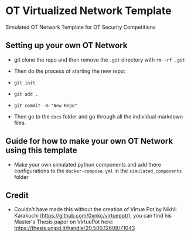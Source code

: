 # OT Virtualized Network Template
Simulated OT Network Template for OT Security Competitions


## Setting up your own OT Network
- git clone the repo and then remove the `.git` directory with `rm -rf .git`
- Then do the process of starting the new repo:
-  `git init`
-  `git add .`
-  `git commit -m "New Repo"`

- Then go to the `docs` folder and go through all the individual markdown files.



## Guide for how to make your own OT Network using this template
- Make your own simulated python components and add there configurations to the `docker-compose.yml` in the `simulated_components` folder



## Credit
- Couldn't have made this without the creation of Virtue Pot by Nikhil Karakuchi (https://github.com/0xnkc/virtuepot/), you can find his Master's Thesis paper on VirtuePot here: https://thesis.unipd.it/handle/20.500.12608/71043
